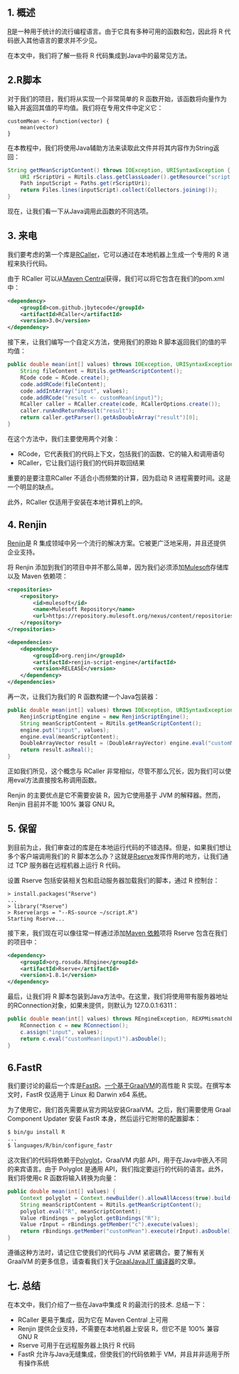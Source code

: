 ## 1. 概述

[R](https://www.r-project.org/)是一种用于统计的流行编程语言。由于它具有多种可用的函数和包，因此将 R 代码嵌入其他语言的要求并不少见。

在本文中，我们将了解一些将 R 代码集成到Java中的最常见方法。

## 2.R脚本

对于我们的项目，我们将从实现一个非常简单的 R 函数开始，该函数将向量作为输入并返回其值的平均值。我们将在专用文件中定义它：

```plaintext
customMean <- function(vector) {
    mean(vector)
}
```

在本教程中，我们将使用Java辅助方法来读取此文件并将其内容作为String返回：

```java
String getMeanScriptContent() throws IOException, URISyntaxException {
    URI rScriptUri = RUtils.class.getClassLoader().getResource("script.R").toURI();
    Path inputScript = Paths.get(rScriptUri);
    return Files.lines(inputScript).collect(Collectors.joining());
}
```

现在，让我们看一下从Java调用此函数的不同选项。

## 3. 来电

我们要考虑的第一个库是[RCaller](https://github.com/jbytecode/rcaller)，它可以通过在本地机器上生成一个专用的 R 进程来执行代码。

由于 RCaller 可以从[Maven Central](https://search.maven.org/classic/#artifactdetails|com.github.jbytecode|RCaller|3.0|jar)获得，我们可以将它包含在我们的pom.xml中：

```xml
<dependency>
    <groupId>com.github.jbytecode</groupId>
    <artifactId>RCaller</artifactId>
    <version>3.0</version>
</dependency>
```

接下来，让我们编写一个自定义方法，使用我们的原始 R 脚本返回我们的值的平均值：

```java
public double mean(int[] values) throws IOException, URISyntaxException {
    String fileContent = RUtils.getMeanScriptContent();
    RCode code = RCode.create();
    code.addRCode(fileContent);
    code.addIntArray("input", values);
    code.addRCode("result <- customMean(input)");
    RCaller caller = RCaller.create(code, RCallerOptions.create());
    caller.runAndReturnResult("result");
    return caller.getParser().getAsDoubleArray("result")[0];
}
```

在这个方法中，我们主要使用两个对象：

-   RCode，它代表我们的代码上下文，包括我们的函数、它的输入和调用语句
-   RCaller，它让我们运行我们的代码并取回结果

重要的是要注意RCaller 不适合小而频繁的计算，因为启动 R 进程需要时间。这是一个明显的缺点。

此外，RCaller 仅适用于安装在本地计算机上的R。

## 4. Renjin

[Renjin](https://www.renjin.org/)是 R 集成领域中另一个流行的解决方案。它被更广泛地采用，并且还提供企业支持。

将 Renjin 添加到我们的项目中并不那么简单，因为我们必须添加[Mulesoft](https://repository.mulesoft.org/nexus/content/repositories/public/)存储库以及 Maven 依赖项：

```xml
<repositories>
    <repository>
        <id>mulesoft</id>
        <name>Mulesoft Repository</name>
        <url>https://repository.mulesoft.org/nexus/content/repositories/public/</url>
    </repository>
</repositories>

<dependencies>
    <dependency>
        <groupId>org.renjin</groupId>
        <artifactId>renjin-script-engine</artifactId>
        <version>RELEASE</version>
    </dependency>
</dependencies>
```

再一次，让我们为我们的 R 函数构建一个Java包装器：

```java
public double mean(int[] values) throws IOException, URISyntaxException, ScriptException {
    RenjinScriptEngine engine = new RenjinScriptEngine();
    String meanScriptContent = RUtils.getMeanScriptContent();
    engine.put("input", values);
    engine.eval(meanScriptContent);
    DoubleArrayVector result = (DoubleArrayVector) engine.eval("customMean(input)");
    return result.asReal();
}
```

正如我们所见，这个概念与 RCaller 非常相似，尽管不那么冗长，因为我们可以使用eval方法直接按名称调用函数。

Renjin 的主要优点是它不需要安装 R，因为它使用基于 JVM 的解释器。然而，Renjin 目前并不能 100% 兼容 GNU R。

## 5. 保留

到目前为止，我们审查过的库是在本地运行代码的不错选择。但是，如果我们想让多个客户端调用我们的 R 脚本怎么办？这就是[Rserve](https://www.rforge.net/Rserve/index.html)发挥作用的地方，让我们通过 TCP 服务器在远程机器上运行 R 代码。

设置 Rserve 包括安装相关包和启动服务器加载我们的脚本，通过 R 控制台：

```plaintext
> install.packages("Rserve")
...
> library("Rserve")
> Rserve(args = "--RS-source ~/script.R")
Starting Rserve...
```

接下来，我们现在可以像往常一样通过添加[Maven 依赖](https://search.maven.org/classic/#artifactdetails|org.rosuda.REngine|Rserve|1.8.1|jar)项将 Rserve 包含在我们的项目中：

```xml
<dependency>
    <groupId>org.rosuda.REngine</groupId>
    <artifactId>Rserve</artifactId>
    <version>1.8.1</version>
</dependency>
```

最后，让我们将 R 脚本包装到Java方法中。在这里，我们将使用带有服务器地址的RConnection对象，如果未提供，则默认为 127.0.0.1:6311：

```java
public double mean(int[] values) throws REngineException, REXPMismatchException {
    RConnection c = new RConnection();
    c.assign("input", values);
    return c.eval("customMean(input)").asDouble();
}
```

## 6.FastR

我们要讨论的最后一个库是[FastR](https://github.com/oracle/fastr)。[一个基于GraalVM](https://www.graalvm.org/)的高性能 R 实现。在撰写本文时，FastR 仅适用于 Linux 和 Darwin x64 系统。

为了使用它，我们首先需要从官方网站安装GraalVM。之后，我们需要使用 Graal Component Updater 安装 FastR 本身，然后运行它附带的配置脚本：

```bash
$ bin/gu install R
...
$ languages/R/bin/configure_fastr
```

这次我们的代码将依赖于[Polyglot](https://www.graalvm.org/reference-manual/polyglot-programming/)，GraalVM 内部 API，用于在Java中嵌入不同的来宾语言。由于 Polyglot 是通用 API，我们指定要运行的代码的语言。此外，我们将使用c R 函数将输入转换为向量：

```java
public double mean(int[] values) {
    Context polyglot = Context.newBuilder().allowAllAccess(true).build();
    String meanScriptContent = RUtils.getMeanScriptContent(); 
    polyglot.eval("R", meanScriptContent);
    Value rBindings = polyglot.getBindings("R");
    Value rInput = rBindings.getMember("c").execute(values);
    return rBindings.getMember("customMean").execute(rInput).asDouble();
}
```

遵循这种方法时，请记住它使我们的代码与 JVM 紧密耦合。要了解有关 GraalVM 的更多信息，请查看我们关于[GraalJavaJIT 编译器](https://www.baeldung.com/graal-java-jit-compiler)的文章。

## 七. 总结

在本文中，我们介绍了一些在Java中集成 R 的最流行的技术. 总结一下：

-   RCaller 更易于集成，因为它在 Maven Central 上可用
-   Renjin 提供企业支持，不需要在本地机器上安装 R，但它不是 100% 兼容 GNU R
-   Rserve 可用于在远程服务器上执行 R 代码
-   FastR 允许与Java无缝集成，但使我们的代码依赖于 VM，并且并非适用于所有操作系统